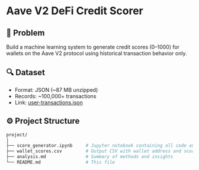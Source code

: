 # Aave V2 DeFi Credit Scorer

## 📌 Problem

Build a machine learning system to generate credit scores (0–1000) for wallets on the Aave V2 protocol using historical transaction behavior only.

## 🔍 Dataset

- Format: JSON (~87 MB unzipped)
- Records: ~100,000+ transactions
- Link: [user-transactions.json](https://drive.google.com/file/d/1ISFbAXxadMrt7Zl96rmzzZmEKZnyW7FS/view?usp=sharing)

## ⚙️ Project Structure

```bash
project/
│
├── score_generator.ipynb     # Jupyter notebook containing all code and logic
├── wallet_scores.csv         # Output CSV with wallet address and score
├── analysis.md               # Summary of methods and insights
└── README.md                 # This file
